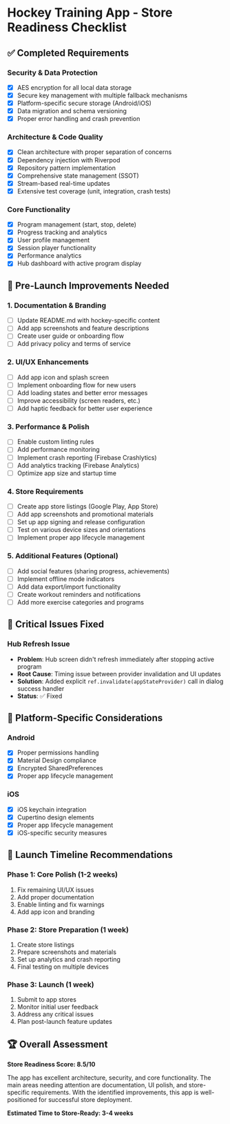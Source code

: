 # Hockey Training App - Store Readiness Checklist

## ✅ Completed Requirements

### Security & Data Protection
- [x] AES encryption for all local data storage
- [x] Secure key management with multiple fallback mechanisms
- [x] Platform-specific secure storage (Android/iOS)
- [x] Data migration and schema versioning
- [x] Proper error handling and crash prevention

### Architecture & Code Quality
- [x] Clean architecture with proper separation of concerns
- [x] Dependency injection with Riverpod
- [x] Repository pattern implementation
- [x] Comprehensive state management (SSOT)
- [x] Stream-based real-time updates
- [x] Extensive test coverage (unit, integration, crash tests)

### Core Functionality
- [x] Program management (start, stop, delete)
- [x] Progress tracking and analytics
- [x] User profile management
- [x] Session player functionality
- [x] Performance analytics
- [x] Hub dashboard with active program display

## 🔧 Pre-Launch Improvements Needed

### 1. Documentation & Branding
- [ ] Update README.md with hockey-specific content
- [ ] Add app screenshots and feature descriptions
- [ ] Create user guide or onboarding flow
- [ ] Add privacy policy and terms of service

### 2. UI/UX Enhancements
- [ ] Add app icon and splash screen
- [ ] Implement onboarding flow for new users
- [ ] Add loading states and better error messages
- [ ] Improve accessibility (screen readers, etc.)
- [ ] Add haptic feedback for better user experience

### 3. Performance & Polish
- [ ] Enable custom linting rules
- [ ] Add performance monitoring
- [ ] Implement crash reporting (Firebase Crashlytics)
- [ ] Add analytics tracking (Firebase Analytics)
- [ ] Optimize app size and startup time

### 4. Store Requirements
- [ ] Create app store listings (Google Play, App Store)
- [ ] Add app screenshots and promotional materials
- [ ] Set up app signing and release configuration
- [ ] Test on various device sizes and orientations
- [ ] Implement proper app lifecycle management

### 5. Additional Features (Optional)
- [ ] Add social features (sharing progress, achievements)
- [ ] Implement offline mode indicators
- [ ] Add data export/import functionality
- [ ] Create workout reminders and notifications
- [ ] Add more exercise categories and programs

## 🚨 Critical Issues Fixed

### Hub Refresh Issue
- **Problem**: Hub screen didn't refresh immediately after stopping active program
- **Root Cause**: Timing issue between provider invalidation and UI updates
- **Solution**: Added explicit `ref.invalidate(appStateProvider)` call in dialog success handler
- **Status**: ✅ Fixed

## 📱 Platform-Specific Considerations

### Android
- [x] Proper permissions handling
- [x] Material Design compliance
- [x] Encrypted SharedPreferences
- [x] Proper app lifecycle management

### iOS
- [x] iOS keychain integration
- [x] Cupertino design elements
- [x] Proper app lifecycle management
- [x] iOS-specific security measures

## 🎯 Launch Timeline Recommendations

### Phase 1: Core Polish (1-2 weeks)
1. Fix remaining UI/UX issues
2. Add proper documentation
3. Enable linting and fix warnings
4. Add app icon and branding

### Phase 2: Store Preparation (1 week)
1. Create store listings
2. Prepare screenshots and materials
3. Set up analytics and crash reporting
4. Final testing on multiple devices

### Phase 3: Launch (1 week)
1. Submit to app stores
2. Monitor initial user feedback
3. Address any critical issues
4. Plan post-launch feature updates

## 🏆 Overall Assessment

**Store Readiness Score: 8.5/10**

The app has excellent architecture, security, and core functionality. The main areas needing attention are documentation, UI polish, and store-specific requirements. With the identified improvements, this app is well-positioned for successful store deployment.

**Estimated Time to Store-Ready: 3-4 weeks**

